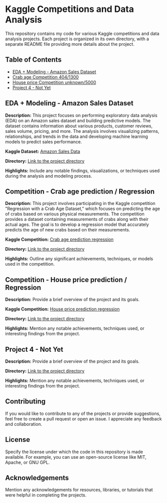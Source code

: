 # Kaggle Competitions and Data Analysis

This repository contains my code for various Kaggle competitions and data analysis projects. Each project is organized in its own directory, with a separate README file providing more details about the project.

## Table of Contents

- [EDA + Modeling - Amazon Sales Dataset](#eda--modeling---amazon-sales-dataset)
- [Crab age Competition 404/1300](#Competition---Crab-age-prediction-/-Regression)
- [House price Competition unknown/5000](#Competition---House-price-prediction-/-Regression)
- [Project 4 - Not Yet](#project-4---not-yet)

## EDA + Modeling - Amazon Sales Dataset

**Description:** This project focuses on performing exploratory data analysis (EDA) on an Amazon sales dataset and building predictive models. The dataset contains information about various products, customer reviews, sales volume, pricing, and more. The analysis involves visualizing patterns, relationships, and trends in the data and developing machine learning models to predict sales performance.

**Kaggle Dataset:** [Amazon Sales Data](https://www.kaggle.com/datasets/karkavelrajaj/amazon-sales-dataset)

**Directory:** [Link to the project directory](/projects/eda-modeling-amazon-sales-dataset)

**Highlights:** Include any notable findings, visualizations, or techniques used during the analysis and modeling process.

## Competition - Crab age prediction / Regression

**Description:** This project involves participating in the Kaggle competition "Regression with a Crab Age Dataset," which focuses on predicting the age of crabs based on various physical measurements. The competition provides a dataset containing measurements of crabs along with their actual ages. The goal is to develop a regression model that accurately predicts the age of new crabs based on their measurements.

**Kaggle Competition:** [Crab age prediction regression](https://www.kaggle.com/competitions/playground-series-s3e16/overview)

**Directory:** [Link to the project directory](/projects/competition-regression-crab-age-prediction)

**Highlights:** Outline any significant achievements, techniques, or models used in the competition.

## Competition - House price prediction / Regression 

**Description:** Provide a brief overview of the project and its goals.

**Kaggle Competition:** [House price prediction regression](https://www.kaggle.com/competitions/house-prices-advanced-regression-techniques/overview)

**Directory:** [Link to the project directory](/projects/competition-regression-house-prices-prediction)

**Highlights:** Mention any notable achievements, techniques used, or interesting findings from the project.

## Project 4 - Not Yet

**Description:** Provide a brief overview of the project and its goals.

**Directory:** [Link to the project directory](/projects/project-4)

**Highlights:** Mention any notable achievements, techniques used, or interesting findings from the project.

## Contributing

If you would like to contribute to any of the projects or provide suggestions, feel free to create a pull request or open an issue. I appreciate any feedback and collaboration.

## License

Specify the license under which the code in this repository is made available. For example, you can use an open-source license like MIT, Apache, or GNU GPL.

## Acknowledgements

Mention any acknowledgements for resources, libraries, or tutorials that were helpful in completing the projects.
